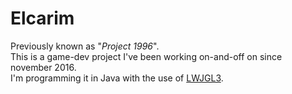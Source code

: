 # Elcarim
Previously known as "*Project 1996*".
<br />
This is a game-dev project I've been working on-and-off on since november 2016.
<br />
I'm programming it in Java with the use of [LWJGL3](https://www.lwjgl.org/).

